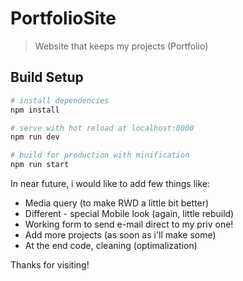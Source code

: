 # PortfolioSite

> Website that keeps my projects (Portfolio)

## Build Setup

``` bash
# install dependencies
npm install

# serve with hot reload at localhost:8000
npm run dev

# build for production with minification
npm run start

```

In near future, i would like to add few things like:
- Media query (to make RWD a little bit better)
- Different - special Mobile look (again, little rebuild)
- Working form to send e-mail direct to my priv one!
- Add more projects (as soon as i'll make some)
- At the end code, cleaning (optimalization)

Thanks for visiting!